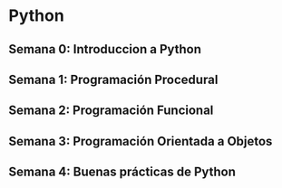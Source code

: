 # Python
## Semana 0: Introduccion a Python
## Semana 1: Programación Procedural
## Semana 2: Programación Funcional
## Semana 3: Programación Orientada a Objetos
## Semana 4: Buenas prácticas de Python
